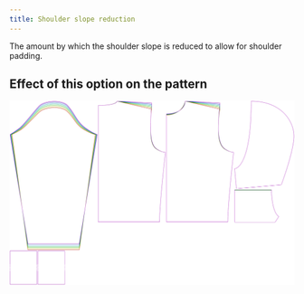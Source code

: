 ```yaml
---
title: Shoulder slope reduction
---
```


The amount by which the shoulder slope is reduced to allow for shoulder padding.


## Effect of this option on the pattern
![This image shows the effect of this option by superimposing several variants that have a different value for this option](huey_shoulderslopereduction_sample.svg "Effect of this option on the pattern")

